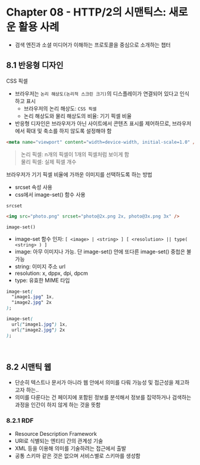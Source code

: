 # Chapter 08 - HTTP/2의 시맨틱스: 새로운 활용 사례

- 검색 엔진과 소셜 미디어가 이해하는 프로토콜을 중심으로 소개하는 챕터

## 8.1 반응형 디자인

CSS 픽셀

- 브라우저는 `논리 해상도(논리적 스크린 크기)`의 디스플레이가 연결되어 있다고 인식하고 표시
  - 브라우저의 논리 해상도: `CSS 픽셀`
  - 논리 해상도와 물리 해상도의 비율: 기기 픽셀 비율
- 반응형 디자인은 브라우저가 아닌 사이트에서 콘텐츠 표시를 제어하므로, 브라우저에서 확대 및 축소를 하지 않도록 설정해야 함

```html
<meta name="viewport" content="width=device-width, initial-scale=1.0" />
```

> 논리 픽셀: n개의 픽셀이 1개의 픽셀처럼 보이게 함  
> 물리 픽셀: 실제 픽셀 개수

브라우저가 기기 픽셀 비율에 가까운 이미지를 선택하도록 하는 방법

- srcset 속성 사용
- css에서 image-set() 함수 사용

`srcset`

```html
<img src="photo.png" srcset="photo@2x.png 2x, photo@3x.png 3x" />
```

`image-set()`

- image-set 함수 인자: `[ <image> | <string> ] [ <resolution> || type( <string> ) ]`
- image: 아무 이미지나 가능. 단 image-set() 안에 또다른 image-set() 중첩은 불가능
- string: 이미지 주소 url
- resolution: x, dppx, dpi, dpcm
- type: 유효한 MIME 타입

```css
image-set(
  "image1.jpg" 1x,
  "image2.jpg" 2x
);

image-set(
  url("image1.jpg") 1x,
  url("image2.jpg") 2x
);

```

<br/>

## 8.2 시맨틱 웹

- 단순히 텍스트나 문서가 아니라 웹 안에서 의미를 다뤄 가능성 및 접근성을 제고하고자 하는..
- 의미를 다룬다는 건 페이지에 포함된 정보를 분석해서 정보를 집약하거나 검색하는 과정을 인간이 하지 않게 하는 것을 뜻함

### 8.2.1 RDF

- Resource Description Framework
- URI로 식별되는 엔티티 간의 관계성 기술
- XML 등을 이용해 의미를 기술하려는 접근에서 출발
- 공통 스키마 같은 것은 없으며 서비스별로 스키마를 생성함
